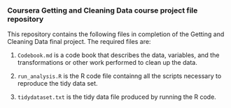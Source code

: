 ### Coursera Getting and Cleaning Data course project file repository

This repository contains the following files in completion of the Getting and Cleaning Data final project. The required files are: 

1. `Codebook.md` is a code book that describes the data, variables, and the transformations or other work performed to clean up the data.

2. `run_analysis.R` is the R code file containng all the scripts necessary to reproduce the tidy data set.

3. `tidydataset.txt` is the tidy data file produced by running the R code.
